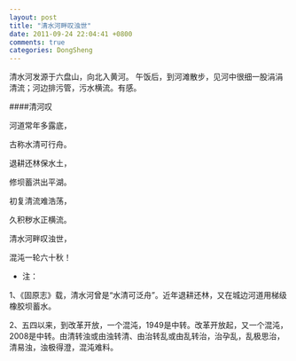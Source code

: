 ```yaml
---
layout: post
title: "清水河畔叹浊世"
date: 2011-09-24 22:04:41 +0800
comments: true
categories: DongSheng
---
```

清水河发源于六盘山，向北入黄河。
午饭后，到河滩散步，见河中很细一股涓涓清流；河边排污管，污水横流。有感。
 
 
####清河叹
 
河道常年多露底，

古称水清可行舟。

退耕还林保水土，

修坝蓄洪出平湖。

初复清流难浩荡，

久积秽水正横流。

清水河畔叹浊世，

混沌一轮六十秋！
 
* 注：

1、《固原志》载，清水河曾是“水清可泛舟”。近年退耕还林，又在城边河道用梯级橡胶坝蓄水。

2、五四以来，到改革开放，一个混沌，1949是中转。改革开放起，又一个混沌，2008是中转。由清转浊或由浊转清、由治转乱或由乱转治，治孕乱，乱极思治，清易浊，浊极得澄，混沌难料。